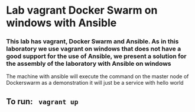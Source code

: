 # Lab vagrant Docker Swarm on windows with Ansible
### This lab has vagrant, Docker Swarm and Ansible. As in this laboratory we use vagrant on windows that does not have a good support for the use of Ansible, we present a solution for the assembly of the laboratory with Ansible on windows

 The machine with ansible will execute the command on the master node of Dockerswarm as a demonstration it will just be a service with hello world

## To run: ``` vagrant up```